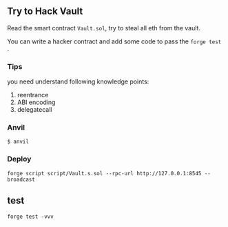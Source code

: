## Try to Hack Vault 

Read the smart contract `Vault.sol`, try to steal all eth from the vault.

You can write a hacker contract and add some code to pass the `forge test` .

### Tips 
you need understand following knowledge points:
1. reentrance 
2. ABI encoding
3. delegatecall
 

### Anvil

```shell
$ anvil
```

### Deploy

```shell
forge script script/Vault.s.sol --rpc-url http://127.0.0.1:8545 --broadcast
```

## test

```
forge test -vvv
```